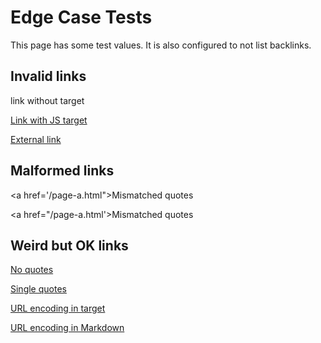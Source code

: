# Edge Case Tests

This page has some test values.
It is also configured to not list backlinks.

## Invalid links

<a>link without target</a>

<a href="javascript:alert(1)">Link with JS target</a>

<a href="https://example.com">External link</a>

## Malformed links

<a href='/page-a.html">Mismatched quotes</a>

<a href="/page-a.html'>Mismatched quotes</a>


## Weird but OK links

<a href=/page-a/>No quotes</a>

<a href='/page-a/'>Single quotes</a>

<a href="/%70a%67e-%61/">URL encoding in target</a>

[URL encoding in Markdown](/%70a%67e-%61/)
